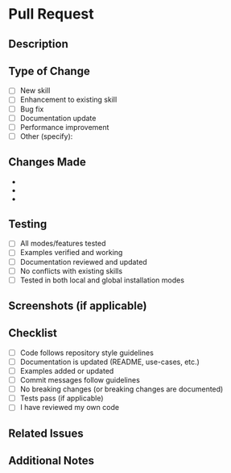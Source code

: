 # Pull Request

## Description

<!-- Brief description of what this PR does -->

## Type of Change

- [ ] New skill
- [ ] Enhancement to existing skill
- [ ] Bug fix
- [ ] Documentation update
- [ ] Performance improvement
- [ ] Other (specify):

## Changes Made

<!-- List the main changes in this PR -->

-
-
-

## Testing

- [ ] All modes/features tested
- [ ] Examples verified and working
- [ ] Documentation reviewed and updated
- [ ] No conflicts with existing skills
- [ ] Tested in both local and global installation modes

## Screenshots (if applicable)

<!-- Add screenshots or terminal output showing the changes -->

## Checklist

- [ ] Code follows repository style guidelines
- [ ] Documentation is updated (README, use-cases, etc.)
- [ ] Examples added or updated
- [ ] Commit messages follow guidelines
- [ ] No breaking changes (or breaking changes are documented)
- [ ] Tests pass (if applicable)
- [ ] I have reviewed my own code

## Related Issues

<!-- Link related issues: Fixes #123, Relates to #456 -->

## Additional Notes

<!-- Any additional context, considerations, or notes for reviewers -->
